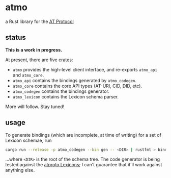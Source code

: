 # atmo

a Rust library for the [AT Protocol]

## status

**This is a work in progress.**

At present, there are five crates:

- `atmo` provides the high-level client interface, and re-exports `atmo_api` and `atmo_core`.
- `atmo_api` contains the bindings generated by `atmo_codegen`.
- `atmo_core` contains the core API types (AT-URI, CID, DID, etc).
- `atmo_codegen` contains the bindings generator.
- `atmo_lexicon` contains the Lexicon schema parser.

More will follow. Stay tuned!

## usage

To generate bindings (which are incomplete, at time of writing) for a set of Lexicon schemae, run

``` sh
cargo run --release -p atmo_codegen --bin gen -- <DIR> | rustfmt > bindings.rs
```

...where `<DIR>` is the root of the schema tree. The code generator is being tested against the
[atproto Lexicons]; I can't guarantee that it'll work against anything else.

[AT Protocol]: https://atproto.com
[atproto Lexicons]: https://github.com/bluesky-social/atproto/tree/main/lexicons
